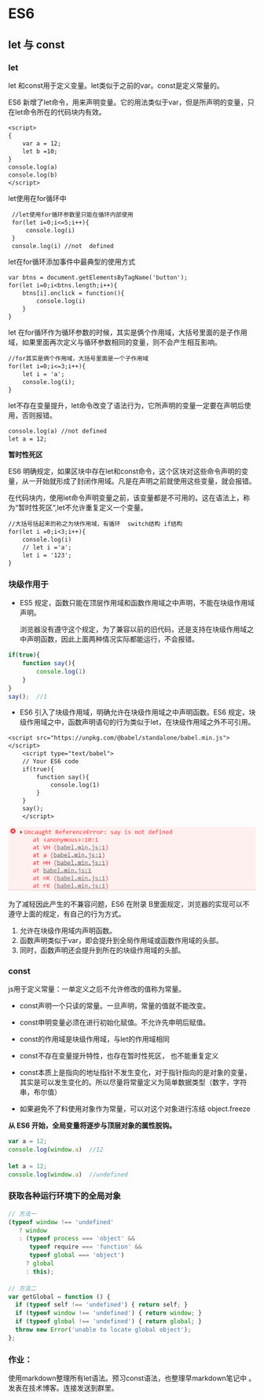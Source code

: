 # ES6

## let 与 const

### let

let 和const用于定义变量。let类似于之前的var。const是定义常量的。

ES6 新增了let命令，用来声明变量。它的用法类似于var，但是所声明的变量，只在let命令所在的代码块内有效。

```
<script>
{
	var a = 12;
	let b =10;
}
console.log(a)
console.log(b)
</script>
```

let使用在for循环中

```
 //let使用for循环参数里只能在循环内部使用
 for(let i=0;i<=5;i++){
	 console.log(i)
 }
 console.log(i) //not  defined
```

let在for循环添加事件中最典型的使用方式

```
var btns = document.getElementsByTagName('button');
for(let i=0;i<btns.length;i++){
	btns[i].onclick = function(){
    	console.log(i)
    }
}
```

let 在for循环作为循环参数的时候，其实是俩个作用域，大括号里面的是子作用域，如果里面再次定义与循环参数相同的变量，则不会产生相互影响。

```
//for其实是俩个作用域，大括号里面是一个子作用域
for(let i=0;i<=3;i++){
	let i = 'a';
	console.log(i);
}
```

let不存在变量提升，let命令改变了语法行为，它所声明的变量一定要在声明后使用，否则报错。

```
console.log(a) //not defined
let a = 12;
```

**暂时性死区**

ES6 明确规定，如果区块中存在let和const命令，这个区块对这些命令声明的变量，从一开始就形成了封闭作用域。凡是在声明之前就使用这些变量，就会报错。

在代码块内，使用let命令声明变量之前，该变量都是不可用的。这在语法上，称为“暂时性死区“,let不允许重复定义一个变量。

```
//大括号括起来的称之为块作用域，有循环  switch结构 if结构
for(let i =0;i<3;i++){
	console.log(i)
	// let i ='a';
	let i = '123';
}
```

### 块级作用于

+ ES5 规定，函数只能在顶层作用域和函数作用域之中声明，不能在块级作用域声明。

  浏览器没有遵守这个规定，为了兼容以前的旧代码，还是支持在块级作用域之中声明函数，因此上面两种情况实际都能运行，不会报错。

```javascript
if(true){
	function say(){
		console.log(1)
	}
}
say();  //1
```

+ ES6 引入了块级作用域，明确允许在块级作用域之中声明函数。ES6 规定，块级作用域之中，函数声明语句的行为类似于let，在块级作用域之外不可引用。

```
<script src="https://unpkg.com/@babel/standalone/babel.min.js"></script>
	<script type="text/babel">
	// Your ES6 code
	if(true){
		function say(){
			console.log(1)
		}
	}
	say();
	</script>
```

![](WX20200602-113748@2x.png)

为了减轻因此产生的不兼容问题，ES6 在附录 B里面规定，浏览器的实现可以不遵守上面的规定，有自己的行为方式。

1. 允许在块级作用域内声明函数。
2. 函数声明类似于var，即会提升到全局作用域或函数作用域的头部。
3. 同时，函数声明还会提升到所在的块级作用域的头部。

### const

js用于定义常量：一单定义之后不允许修改的值称为常量。

+ const声明一个只读的常量。一旦声明，常量的值就不能改变。


+ const申明变量必须在进行初始化赋值。不允许先申明后赋值。


+ const的作用域是块级作用域，与let的作用域相同
+ const不存在变量提升特性，也存在暂时性死区， 也不能重复定义
+ const本质上是指向的地址指针不发生变化，对于指针指向的是对象的变量，其实是可以发生变化的。所以尽量将常量定义为简单数据类型（数字，字符串，布尔值）
+ 如果避免不了料使用对象作为常量，可以对这个对象进行冻结 object.freeze

**从 ES6 开始，全局变量将逐步与顶层对象的属性脱钩。**

```javascript
var a = 12;
console.log(window.a)  //12

let a = 12;
console.log(window.a)  //undefined
```

### 获取各种运行环境下的全局对象

```javascript
// 方法一
(typeof window !== 'undefined'
   ? window
   : (typeof process === 'object' &&
      typeof require === 'function' &&
      typeof global === 'object')
     ? global
     : this);

// 方法二
var getGlobal = function () {
  if (typeof self !== 'undefined') { return self; }
  if (typeof window !== 'undefined') { return window; }
  if (typeof global !== 'undefined') { return global; }
  throw new Error('unable to locate global object');
};
```



### 作业：

使用markdown整理所有let语法。预习const语法，也整理早markdown笔记中 。发表在技术博客。连接发送到群里。



### 


